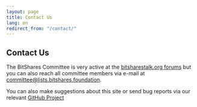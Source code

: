 ```yaml
---
layout: page
title: Contact Us
lang: en
redirect_from: "/contact/"
---
```

## Contact Us
The BitShares Committee is very active at the [bitsharestalk.org forums](https://bitsharestalk.org/) but you can also reach all committee members via e-mail at [committee@lists.bitshares.foundation](mailto:committee@lists.bitshares.foundation).

You can also make suggestions about this site or send bug reports via our relevant [GitHub Project](https://github.com/bitshares-committee/bitshares-committee.github.io)
